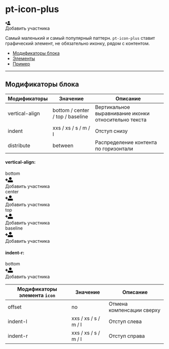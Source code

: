 # pt-icon-plus

<!-- ![pt-icon-plus](_images/pt-icon-plus.png) -->

<div class="pt-icon-plus pt-icon-plus_vertical-align_center">
	<div class="pt-icon-plus__icon pt-icon-plus__icon_indent-r_xs icon icon_size_s icon_view_link">
		<svg xmlns="http://www.w3.org/2000/svg" width="16" height="16">
			<path fill-rule="evenodd" d="M4 7h2.5v1.5H4V11H2.5V8.5H0V7h2.5V4.5H4V7zm7 1a3 3 0 1 1 0-6 3 3 0 0 1 0 6zM8 9.5h6a2 2 0 0 1 2 2V14H6v-2.5a2 2 0 0 1 2-2z"/>
		</svg>
	</div>
	<div class="pt-icon-plus__block">
		<div class="text text_size_m text_view_link">
			Добавить участника
		</div>
	</div>
</div>

Самый маленький и самый популярный паттерн. `pt-icon-plus` ставит графический элемент, не обязательно иконку, рядом с контентом.

* [Модификаторы блока](#Модификаторы)
* [Элементы](#Элементы)
* [Пример](#Пример)

___

## Модификаторы блока

Модификаторы   | Значение                         | Описание
-------------- | -------------------------------- | ----------------------------------------------------
vertical-align | bottom / center / top / baseline | Вертикальное выравнивание иконки относительно текста
indent         | xxs / xs / s / m / l             | Отступ снизу
distribute     | between                          | Распределение контента по горизонтали

#### vertical-align:

<div class="demo__row">
	<div class="doc-view">
		<div class="doc-view__mod-name">
			<div class="text text_size_xl text_view_ghost">bottom</div>
		</div>
		<div class="pt-icon-plus pt-icon-plus_vertical-align_bottom">
			<div class="pt-icon-plus__icon pt-icon-plus__icon_indent-r_s icon icon_size_m icon_view_primary">
				<svg xmlns="http://www.w3.org/2000/svg" width="24" height="24"><path fill-rule="evenodd" d="M16 12a4 4 0 1 1 0-8 4 4 0 0 1 0 8zm-6 2h12a2 2 0 0 1 2 2v4H8v-4a2 2 0 0 1 2-2zm-7-3V8h2v3h3v2H5v3H3v-3H0v-2h3z"/></svg>
			</div>
			<div class="pt-icon-plus__block">
				<div class="text text_size_xl">
					Добавить участника
				</div>
			</div>
		</div>
	</div>
	<div class="doc-view">
		<div class="doc-view__mod-name">
			<div class="text text_size_xl text_view_ghost">center</div>
		</div>
		<div class="pt-icon-plus pt-icon-plus_vertical-align_center">
			<div class="pt-icon-plus__icon pt-icon-plus__icon_indent-r_s icon icon_size_m icon_view_primary">
				<svg xmlns="http://www.w3.org/2000/svg" width="24" height="24"><path fill-rule="evenodd" d="M16 12a4 4 0 1 1 0-8 4 4 0 0 1 0 8zm-6 2h12a2 2 0 0 1 2 2v4H8v-4a2 2 0 0 1 2-2zm-7-3V8h2v3h3v2H5v3H3v-3H0v-2h3z"/></svg>
			</div>
			<div class="pt-icon-plus__block">
				<div class="text text_size_xl">
					Добавить участника
				</div>
			</div>
		</div>
	</div>
	<div class="doc-view">
		<div class="doc-view__mod-name">
			<div class="text text_size_xl text_view_ghost">top</div>
		</div>
		<div class="pt-icon-plus pt-icon-plus_vertical-align_top">
			<div class="pt-icon-plus__icon pt-icon-plus__icon_indent-r_s icon icon_size_m icon_view_primary">
				<svg xmlns="http://www.w3.org/2000/svg" width="24" height="24"><path fill-rule="evenodd" d="M16 12a4 4 0 1 1 0-8 4 4 0 0 1 0 8zm-6 2h12a2 2 0 0 1 2 2v4H8v-4a2 2 0 0 1 2-2zm-7-3V8h2v3h3v2H5v3H3v-3H0v-2h3z"/></svg>
			</div>
			<div class="pt-icon-plus__block">
				<div class="text text_size_xl">
					Добавить участника
				</div>
			</div>
		</div>
	</div>
	<div class="doc-view">
		<div class="doc-view__mod-name">
			<div class="text text_size_xl text_view_ghost">baseline</div>
		</div>
		<div class="pt-icon-plus pt-icon-plus_vertical-align_baseline">
			<div class="pt-icon-plus__icon pt-icon-plus__icon_indent-r_s icon icon_size_m icon_view_primary">
				<svg xmlns="http://www.w3.org/2000/svg" width="24" height="24"><path fill-rule="evenodd" d="M16 12a4 4 0 1 1 0-8 4 4 0 0 1 0 8zm-6 2h12a2 2 0 0 1 2 2v4H8v-4a2 2 0 0 1 2-2zm-7-3V8h2v3h3v2H5v3H3v-3H0v-2h3z"/></svg>
			</div>
			<div class="pt-icon-plus__block">
				<div class="text text_size_xl">
					Добавить участника
				</div>
			</div>
		</div>
	</div>
</div>

#### indent-r:

<div class="demo__row">
	<div class="doc-view">
		<div class="doc-view__mod-name">
			<div class="text text_size_xl text_view_ghost">bottom</div>
		</div>
		<div class="pt-icon-plus pt-icon-plus_vertical-align_center">
			<div class="pt-icon-plus__icon pt-icon-plus__icon_indent-r_s icon icon_size_m icon_view_primary">
				<svg xmlns="http://www.w3.org/2000/svg" width="24" height="24"><path fill-rule="evenodd" d="M16 12a4 4 0 1 1 0-8 4 4 0 0 1 0 8zm-6 2h12a2 2 0 0 1 2 2v4H8v-4a2 2 0 0 1 2-2zm-7-3V8h2v3h3v2H5v3H3v-3H0v-2h3z"/></svg>
			</div>
			<div class="pt-icon-plus__block">
				<div class="text text_size_xl">
					Добавить участника
				</div>
			</div>
		</div>
	</div>
</div>

Модификаторы элемента `icon` | Значение              | Описание
---------------------------- | --------------------- | -------------------------
offset                       | no                    | Отмена компенсации сверху
indent-l                     | xxs / xs / s / m / l  | Отступ слева
indent-r                     | xxs / xs / s / m / l  | Отступ справа

<!-- <iframe height='500' scrolling='no' title='pt-icon-plus. in card' src='//codepen.io/whitepapertools/embed/5452388b3a612e0fee7ee886342cc72d/?height=500&theme-id=0&default-tab=js,result&embed-version=2&editable=true' frameborder='no' allowtransparency='true' allowfullscreen='true' style='width: 100%;'>See the Pen <a href='https://codepen.io/whitepapertools/pen/5452388b3a612e0fee7ee886342cc72d/'>pt-icon-plus. in card</a> by whitepaper (<a href='https://codepen.io/whitepapertools'>@whitepapertools</a>) on <a href='https://codepen.io'>CodePen</a>.
</iframe> -->

